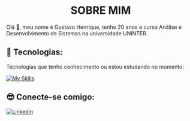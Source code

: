 <h1 align="center"> SOBRE MIM </h1>

<p> Olá 👋, meu nome é Gustavo Henrique, tenho 20 anos e curso Análise e Desenvolvimento de Sistemas na universidade UNINTER. <br/>

## 🚀 Tecnologias:

Tecnologias que tenho conhecimento ou estou estudando no momento:

[![My Skills](https://skillicons.dev/icons?i=html,css,js,php,angular,react,nodejs,python,mysql)](https://skillicons.dev)

## 😎 Conecte-se comigo:

[![Linkedin](https://skillicons.dev/icons?i=linkedin)](https://www.linkedin.com/in/gustavohenriquefsdev/)
